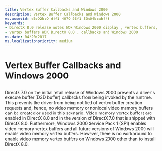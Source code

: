 ```yaml
---
title: Vertex Buffer Callbacks and Windows 2000
description: Vertex Buffer Callbacks and Windows 2000
ms.assetid: d3b92bc9-d4f1-4079-86f1-53c04bcab443
keywords:
- DirectX 8.0 release notes WDK Windows 2000 display , vertex buffers, callbacks
- vertex buffers WDK DirectX 8.0 , callbacks and Windows 2000
ms.date: 04/20/2017
ms.localizationpriority: medium
---
```


# Vertex Buffer Callbacks and Windows 2000


## <span id="ddk_vertex_buffer_callbacks_and_windows_2000_gg"></span><span id="DDK_VERTEX_BUFFER_CALLBACKS_AND_WINDOWS_2000_GG"></span>


DirectX 7.0 on the initial retail release of Windows 2000 prevents a driver's execute buffer (D3D buffer) callbacks from being invoked by the runtime. This prevents the driver from being notified of vertex buffer creation requests and, hence, no video memory or nonlocal video memory buffers can be created or used in this scenario. Video memory vertex buffers are enabled in DirectX 8.0 and in the version of DirectX 7.0 that is shipped with DirectX 8.0. Furthermore, Windows 2000 Service Pack 1 (SP1) enables video memory vertex buffers and all future versions of Windows 2000 will enable video memory vertex buffers. However, there is no workaround to enable video memory vertex buffers on Windows 2000 other than to install DirectX 8.0.

 

 





